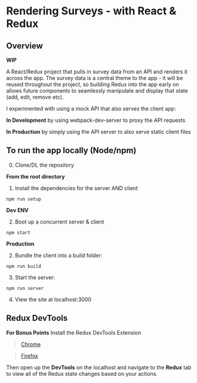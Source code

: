 Rendering Surveys - with React & Redux
========

## Overview
**WIP**

A React/Redux project that pulls in survey data from an API and renders it across the app.
The survey data is a central theme to the app - it will be reused throughout the project, so building Redux into the app early on allows future components to seamlessly manipulate and display that state (add, edit, remove etc).

I experimented with using a mock API that also serves the client app:

**In Development**
by using webpack-dev-server to proxy the API requests

**In Production**
by simply using the API server to also serve static client files

## To run the app locally (Node/npm)

0. Clone/DL the repository

**From the root directory**
1. Install the dependencies for the server AND client

`npm run setup`


**Dev ENV**

2. Boot up a concurrent server & client

`npm start`


**Production**

2. Bundle the client into a build folder:

`npm run build`

3. Start the server:

`npm run server`

4. View the site at localhost:3000

## Redux DevTools
**For Bonus Points**
Install the Redux DevTools Extension
>[Chrome](https://chrome.google.com/webstore/detail/redux-devtools/lmhkpmbekcpmknklioeibfkpmmfibljd?hl=en)

>[Firefox](https://addons.mozilla.org/en-US/firefox/addon/remotedev/)

Then open up the **DevTools** on the localhost and navigate to the **Redux** tab to view all of the Redux state changes based on your actions.

